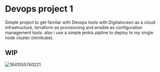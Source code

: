 # Devops project 1

Simple project to get familar with Devops tools with Digitaloceon as a cloud infrastructure, terraform as provisioning and ansible as configuration management tools.
also i use a simple jenkis pipline to deploy to my single node cluster (minikube).

## WIP

![1641055740221](https://user-images.githubusercontent.com/26097794/183058059-a7391d51-94bf-4fcd-a751-a7241f950a1f.jpeg)
